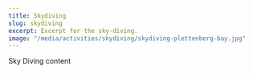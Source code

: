 ```yaml
---
title: Skydiving
slug: skydiving
excerpt: Excerpt for the sky-diving.
image: "/media/activities/skydiving/skydiving-plettenberg-bay.jpg"
---
```

Sky Diving content